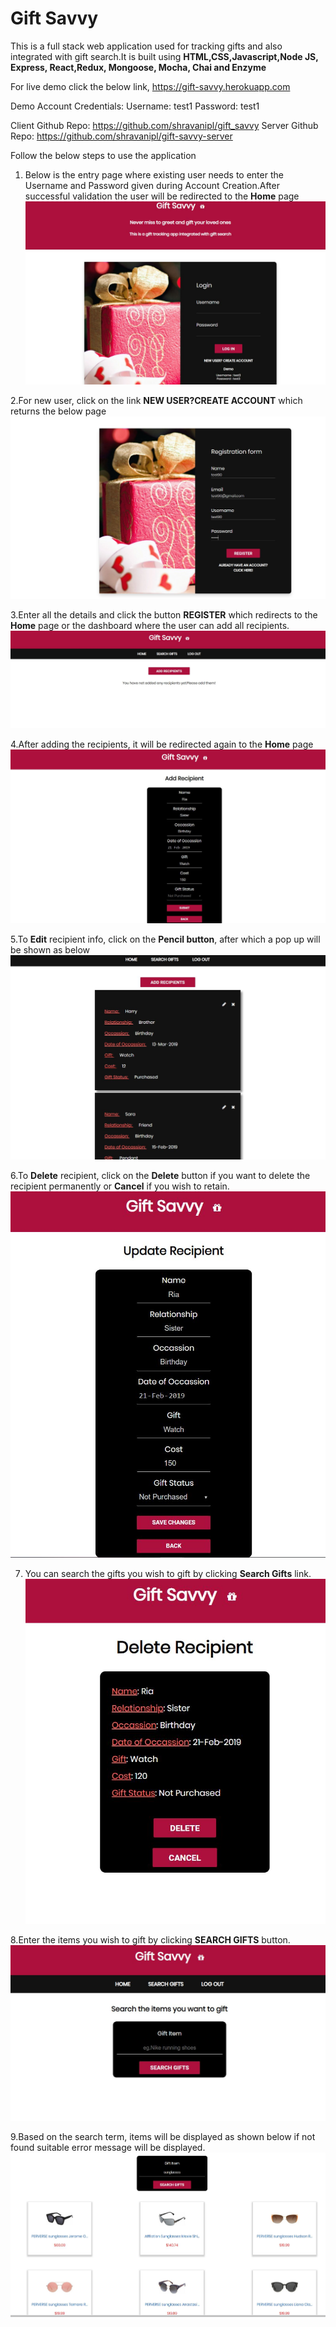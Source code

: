 
# Gift Savvy

This is a full stack web application used for tracking gifts and also integrated with gift search.It is built using **HTML,CSS,Javascript,Node JS, Express, React,Redux, Mongoose, Mocha, Chai and Enzyme**

For live demo click the below link,
https://gift-savvy.herokuapp.com

Demo Account Credentials:
Username: test1
Password: test1

Client Github Repo: https://github.com/shravanipl/gift_savvy
Server Github Repo: https://github.com/shravanipl/gift-savvy-server

Follow the below steps to use the application

1. Below is the entry page where existing user needs to enter the Username and Password given during Account Creation.After successful validation the user will be redirected to the **Home** page
![Scheme](src/images/s1.jpg)

2.For new user, click on the link **NEW USER?CREATE ACCOUNT** which returns the below page
![Scheme](src/images/s2.jpg)

3.Enter all the details and click the button **REGISTER** which redirects to the **Home** page or the dashboard where the user can add all recipients.
![Scheme](src/images/s3.jpg)

4.After adding the recipients, it will be redirected again to the **Home** page
![Scheme](src/images/s4.jpg)

5.To **Edit** recipient info, click on the **Pencil button**, after which a pop up will be shown as below
![Scheme](src/images/s5.jpg)

6.To **Delete** recipient, click on the **Delete** button if you want to delete the recipient permanently or **Cancel** if you wish to retain.
![Scheme](src/images/s6.jpg)

7. You can search the gifts you wish to gift by clicking  **Search Gifts** link.
![Scheme](src/images/s7.jpg)

8.Enter the items you wish to gift by clicking **SEARCH GIFTS** button. 
![Scheme](src/images/s8.jpg)

9.Based on the search term, items will be displayed as shown below if not found suitable error message will be displayed.
![Scheme](src/images/s9.jpg)
